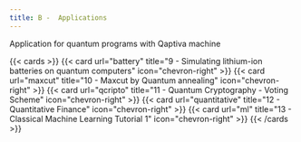 ```yaml
---
title: B -  Applications
---
```


Application for quantum programs with Qaptiva machine

{{< cards >}}
  {{< card url="battery" title="9 - Simulating lithium-ion batteries on quantum computers" icon="chevron-right" >}}
  {{< card url="maxcut" title="10 - Maxcut by Quantum annealing" icon="chevron-right" >}}
  {{< card url="qcripto" title="11 - Quantum Cryptography - Voting Scheme" icon="chevron-right" >}}
  {{< card url="quantitative" title="12 - Quantitative Finance" icon="chevron-right" >}}
  {{< card url="ml" title="13 - Classical Machine Learning Tutorial 1" icon="chevron-right" >}}
{{< /cards >}}
